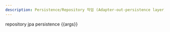 ```yaml
---
description: Persistence/Repository 작업 (Adapter-out-persistence layer)
---
```


repository jpa persistence {{args}}
